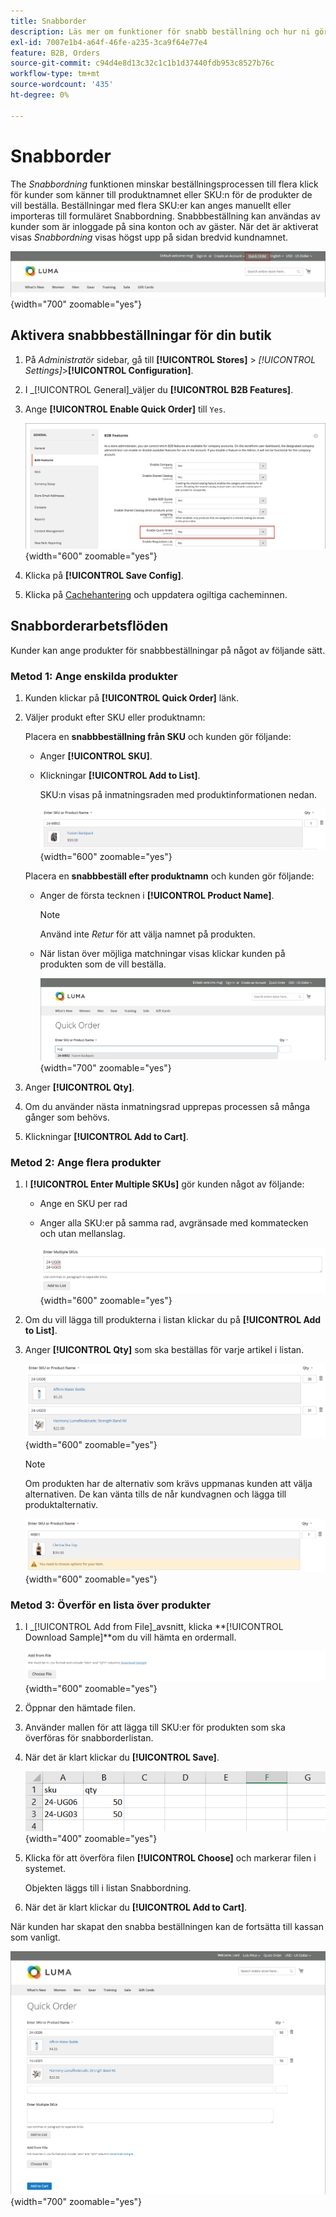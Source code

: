 ```yaml
---
title: Snabborder
description: Läs mer om funktioner för snabb beställning och hur ni gör det möjligt för era kunder.
exl-id: 7007e1b4-a64f-46fe-a235-3ca9f64e77e4
feature: B2B, Orders
source-git-commit: c94d4e8d13c32c1c1b1d37440fdb953c8527b76c
workflow-type: tm+mt
source-wordcount: '435'
ht-degree: 0%

---
```


# Snabborder

The _Snabbordning_ funktionen minskar beställningsprocessen till flera klick för kunder som känner till produktnamnet eller SKU:n för de produkter de vill beställa. Beställningar med flera SKU:er kan anges manuellt eller importeras till formuläret Snabbordning. Snabbbeställning kan användas av kunder som är inloggade på sina konton och av gäster. När det är aktiverat visas _Snabbordning_ visas högst upp på sidan bredvid kundnamnet.

![Länk till snabbbeställning](./assets/quick-order-link.png){width="700" zoomable="yes"}

## Aktivera snabbbeställningar för din butik

1. På _Administratör_ sidebar, gå till **[!UICONTROL Stores]** > _[!UICONTROL Settings]_>**[!UICONTROL Configuration]**.

1. I _[!UICONTROL General]_väljer du **[!UICONTROL B2B Features]**.

1. Ange **[!UICONTROL Enable Quick Order]** till `Yes`.

   ![Aktivera snabbordning](./assets/quick-orders-config.png){width="600" zoomable="yes"}

1. Klicka på **[!UICONTROL Save Config]**.

1. Klicka på [Cachehantering](../systems/cache-management.md) och uppdatera ogiltiga cacheminnen.

## Snabborderarbetsflöden

Kunder kan ange produkter för snabbbeställningar på något av följande sätt.

### Metod 1: Ange enskilda produkter

1. Kunden klickar på **[!UICONTROL Quick Order]** länk.

1. Väljer produkt efter SKU eller produktnamn:

   Placera en **snabbbeställning från SKU** och kunden gör följande:

   - Anger **[!UICONTROL SKU]**.

   - Klickningar **[!UICONTROL Add to List]**.

     SKU:n visas på inmatningsraden med produktinformationen nedan.

     ![Snabbeställningsinformation](./assets/quick-order-product-detail.png){width="600" zoomable="yes"}

   Placera en **snabbbeställ efter produktnamn** och kunden gör följande:

   - Anger de första tecknen i **[!UICONTROL Product Name]**.

     >[!NOTE]
     >
     >Använd inte _Retur_ för att välja namnet på produkten.

   - När listan över möjliga matchningar visas klickar kunden på produkten som de vill beställa.

     ![Klicka för att välja produktnamn](./assets/quick-order-product-name.png){width="700" zoomable="yes"}

1. Anger **[!UICONTROL Qty]**.

1. Om du använder nästa inmatningsrad upprepas processen så många gånger som behövs.

1. Klickningar **[!UICONTROL Add to Cart]**.

### Metod 2: Ange flera produkter

1. I **[!UICONTROL Enter Multiple SKUs]** gör kunden något av följande:

   - Ange en SKU per rad

   - Anger alla SKU:er på samma rad, avgränsade med kommatecken och utan mellanslag.

     ![Ange flera SKU:er](./assets/quick-order-skus.png){width="600" zoomable="yes"}

1. Om du vill lägga till produkterna i listan klickar du på **[!UICONTROL Add to List]**.

1. Anger **[!UICONTROL Qty]** som ska beställas för varje artikel i listan.

   ![Snabbeställningslista](./assets/quick-order-skus-detail.png){width="600" zoomable="yes"}

   >[!NOTE]
   >
   >Om produkten har de alternativ som krävs uppmanas kunden att välja alternativen. De kan vänta tills de når kundvagnen och lägga till produktalternativ.

   ![Välj alternativ](./assets/quick-order-skus-product-options.png){width="600" zoomable="yes"}

### Metod 3: Överför en lista över produkter

1. I _[!UICONTROL Add from File]_avsnitt, klicka **[!UICONTROL Download Sample]**om du vill hämta en ordermall.

   ![Lägg till från fil](./assets/quick-order-skus-add-from-file.png){width="600" zoomable="yes"}

1. Öppnar den hämtade filen.

1. Använder mallen för att lägga till SKU:er för produkten som ska överföras för snabborderlistan.

1. När det är klart klickar du **[!UICONTROL Save]**.

   ![SKU:er att överföra](./assets/quick-order-skus-add-from-file-sample.png){width="400" zoomable="yes"}

1. Klicka för att överföra filen **[!UICONTROL Choose]** och markerar filen i systemet.

   Objekten läggs till i listan Snabbordning.

1. När det är klart klickar du **[!UICONTROL Add to Cart]**.

När kunden har skapat den snabba beställningen kan de fortsätta till kassan som vanligt.

![Snabbordning](./assets/quick-order-add-to-cart.png){width="700" zoomable="yes"}
